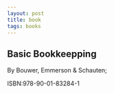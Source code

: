 ```yaml
---
layout: post
title: book
tags: books
---
```



## Basic Bookkeepping

By Bouwer, Emmerson & Schauten;

 ISBN:978-90-01-83284-1


